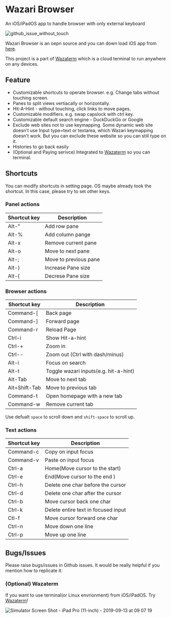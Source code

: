 # Wazari Browser


An iOS/iPadOS app to handle browser with only external keyboard 

![github_issue_without_touch](https://user-images.githubusercontent.com/1880965/67365457-a69d0880-f5ac-11e9-84ef-06d448a7c4c6.gif)

Wazari Browser is an oepn source and you can down load iOS app from
[here](https://apps.apple.com/us/app/wazari-browser/id1475585924?mt=8).

This project is a part of [Wazaterm](https://www.wazaterm.com) which is a cloud terminal to run anywhere on any devices.


## Feature

- Customizable shortcuts to operate browser. e.g. Change tabs without touching screen.
- Panes to split views vertiacally or horizontally.
- Hit-A-Hint - without touching, click links to move pages.
- Customizable modifiers. e.g. swap capslock with ctrl key.
- Customizable default search engine - DuckDuckGo or Google
- Exclude web sites not to use keymapping. Some dynamic web site doesn't use Input type=text or textarea, which Wazari keymapping doesn't work. But you can exclude these website so you can still type on it.
- Histories to go back easily
- (Optional and Paying serivce) Integrated to [Wazaterm](https:/www.wazaterm.com) so you can terminal.

## Shortcuts

You can modify shortcuts in setting page. OS maybe already took the shortcut. In this case, please try to set other keys.

### Panel actions

| Shortcut key | Description           |
| ------------ | --------------------- |
| Alt-"        | Add row pane          |
| Alt-%        | Add column pange      |
| Alt-x        | Remove current pane   |
| Alt-o        | Move to next pane     |
| Alt-;        | Move to previous pane |
| Alt-}        | Increase Pane size    |
| Alt-{        | Decrese Pane size     |

### Browser actions

| Shortcut key  | Description                           |
| ------------- | ------------------------------------- |
| Command-[     | Back page                             |
| Command-]     | Forward page                          |
| Command-r     | Reload Page                           |
| Ctrl-i        | Show Hit-a-hint                       |
| Ctrl-+        | Zoom in                               |
| Ctrl--        | Zoom out (Ctrl with dash/minus)       |
| Alt-i         | Focus on search                       |
| Alt-t         | Toggle wazari inputs(e.g. hit-a-hint) |
| Alt-Tab       | Move to next tab                      |
| Alt+Shift-Tab | Move to previous tab                  |
| Command-t     | Open homepage with a new tab          |
| Command-w     | Remove current tab                    |

Use defualt `space` to scroll down and `shift-space` to scroll up.

### Text actions

| Shortcut key | Description                         |
| ------------ | ----------------------------------- |
| Command-c    | Copy on input focus                 |
| Command-v    | Paste on input focus                |
| Ctrl-a       | Home(Move cursor to the start)      |
| Ctrl-e       | End(Move cursor to the end )        |
| Ctrl-h       | Delete one char before the cursor   |
| Ctrl-d       | Delete one char after the cursor    |
| Ctrl-b       | Move cursor back one char           |
| Ctrl-k       | Delete entire text in focused input |
| Ctl-f        | Move cursor forward one char        |
| Ctrl-n       | Move down one line                  |
| Ctrl-p       | Move up one line                    |

## Bugs/Issues

Please raise bugs/issues in Github issues. It would be really helpful if you mention how to replicate it.

### (Optional) Wazaterm 

If you want to use terminal(or Linux envrionment) from iOS/iPadOS. Try [Wazaterm](https://www.wazaterm.com)!

![Simulator Screen Shot - iPad Pro (11-inch) - 2019-09-13 at 09 07 19](https://user-images.githubusercontent.com/1880965/64829180-54101a00-d606-11e9-8821-4197849bf65f.png)
